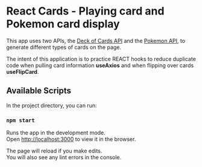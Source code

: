 # React Cards - Playing card and Pokemon card display

This app uses two APIs, the [Deck of Cards API](http://deckofcardsapi.com/)  and the [Pokemon API](https://pokeapi.co/api/v2/pokemon/), to generate different types of cards on the page.

The intent of this application is to practice REACT hooks to reduce duplicate code when pulling card information __useAxios__ and when flipping over cards __useFlipCard__.

## Available Scripts

In the project directory, you can run:

### `npm start`

Runs the app in the development mode.<br />
Open [http://localhost:3000](http://localhost:3000) to view it in the browser.

The page will reload if you make edits.<br />
You will also see any lint errors in the console.


